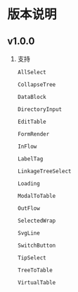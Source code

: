 # 版本说明

## v1.0.0

1. 支持

   `AllSelect`

   `CollapseTree`

   `DataBlock`

   `DirectoryInput`

   `EditTable`

   `FormRender`

   `InFlow`

   `LabelTag`

   `LinkageTreeSelect`

   `Loading`

   `ModalToTable`

   `OutFlow`

   `SelectedWrap`

   `SvgLine`

   `SwitchButton`

   `TipSelect`

   `TreeToTable`

   `VirtualTable`

